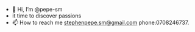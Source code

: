 - 👋 Hi, I’m @pepe-sm
- it time to discover passions 
- 📫 How to reach me stephenpepe.sm@gmail.com phone:0708246737. 

<!---
pepe-sm/pepe-sm is a ✨ special ✨ repository because its `README.md` (this file) appears on your GitHub profile.
You can click the Preview link to take a look at your changes.
--->
